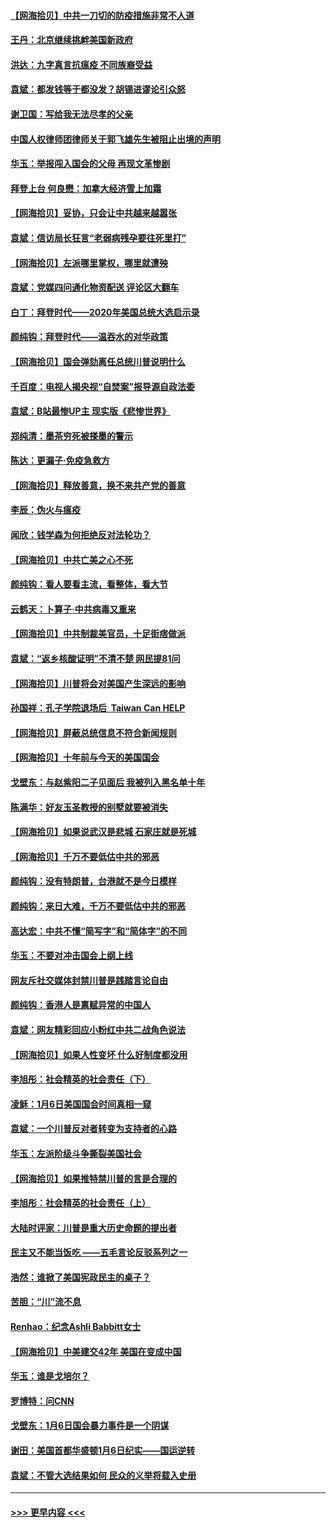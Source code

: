 #### [【网海拾贝】中共一刀切的防疫措施非常不人道](../pages/nsc993/n12724879.md?t=02021851) 
#### [王丹：北京继续挑衅美国新政府](../pages/nsc993/n12722456.md?t=02021851) 
#### [洪达：九字真言抗瘟疫 不同族裔受益](../pages/nsc993/n12722448.md?t=02021851) 
#### [袁斌：都发钱等于都没发？胡锡进谬论引众怒](../pages/nsc993/n12722393.md?t=02021851) 
#### [谢卫国：写给我无法尽孝的父亲](../pages/nsc993/n12720325.md?t=02021851) 
#### [中国人权律师团律师关于郭飞雄先生被阻止出境的声明](../pages/nsc993/n12720203.md?t=02021851) 
#### [华玉：举报闯入国会的父母 再现文革惨剧](../pages/nsc993/n12719070.md?t=02021851) 
#### [拜登上台 何良懋：加拿大经济雪上加霜](../pages/nsc993/n12718943.md?t=02021851) 
#### [【网海拾贝】妥协，只会让中共越来越嚣张](../pages/nsc993/n12717392.md?t=02021851) 
#### [袁斌：信访局长狂言“老弱病残孕要往死里打”](../pages/nsc993/n12717343.md?t=02021851) 
#### [【网海拾贝】左派哪里掌权，哪里就遭殃](../pages/nsc993/n12715009.md?t=02021851) 
#### [袁斌：党媒四问通化物资配送 评论区大翻车](../pages/nsc993/n12714950.md?t=02021851) 
#### [白丁：拜登时代——2020年美国总统大选启示录](../pages/nsc993/n12714920.md?t=02021851) 
#### [颜纯钩：拜登时代——温吞水的对华政策](../pages/nsc993/n12713245.md?t=02021851) 
#### [【网海拾贝】国会弹劾离任总统川普说明什么](../pages/nsc993/n12712816.md?t=02021851) 
#### [千百度：电视人揭央视“自焚案”报导源自政法委](../pages/nsc993/n12709760.md?t=02021851) 
#### [袁斌：B站最惨UP主 现实版《悲惨世界》](../pages/nsc993/n12709686.md?t=02021851) 
#### [郑纯清：墨茶穷死被搽墨的警示](../pages/nsc993/n12709262.md?t=02021851) 
#### [陈达：更漏子·免疫急救方](../pages/nsc993/n12709244.md?t=02021851) 
#### [【网海拾贝】释放善意，换不来共产党的善意](../pages/nsc993/n12708361.md?t=02021851) 
#### [李辰：伪火与瘟疫](../pages/nsc993/n12707981.md?t=02021851) 
#### [闻欣：钱学森为何拒绝反对法轮功？](../pages/nsc993/n12707407.md?t=02021851) 
#### [【网海拾贝】中共亡美之心不死](../pages/nsc993/n12707621.md?t=02021851) 
#### [颜纯钩：看人要看主流，看整体，看大节](../pages/nsc993/n12707536.md?t=02021851) 
#### [云鹤天：卜算子‧中共病毒又重来](../pages/nsc993/n12707408.md?t=02021851) 
#### [【网海拾贝】中共制裁美官员，十足街痞做派](../pages/nsc993/n12705115.md?t=02021851) 
#### [袁斌：“返乡核酸证明”不清不楚 网民提81问](../pages/nsc993/n12704982.md?t=02021851) 
#### [【网海拾贝】川普将会对美国产生深远的影响](../pages/nsc993/n12703045.md?t=02021851) 
#### [孙国祥：孔子学院退场后  Taiwan Can HELP](../pages/nsc993/n12702430.md?t=02021851) 
#### [【网海拾贝】屏蔽总统信息不符合新闻规则](../pages/nsc993/n12699998.md?t=02021851) 
#### [【网海拾贝】十年前与今天的美国国会](../pages/nsc993/n12696993.md?t=02021851) 
#### [戈壁东：与赵紫阳二子见面后 我被列入黑名单十年](../pages/nsc993/n12696215.md?t=02021851) 
#### [陈满华：好友玉圣教授的别墅就要被消失](../pages/nsc993/n12695411.md?t=02021851) 
#### [【网海拾贝】如果说武汉是悲城 石家庄就是死城](../pages/nsc993/n12694589.md?t=02021851) 
#### [【网海拾贝】千万不要低估中共的邪恶](../pages/nsc993/n12692771.md?t=02021851) 
#### [颜纯钩：没有特朗普，台港就不是今日模样](../pages/nsc993/n12692678.md?t=02021851) 
#### [颜纯钩：来日大难，千万不要低估中共的邪恶](../pages/nsc993/n12692080.md?t=02021851) 
#### [高达宏：中共不懂“简写字”和“简体字”的不同](../pages/nsc993/n12692068.md?t=02021851) 
#### [华玉：不要对冲击国会上纲上线](../pages/nsc993/n12689948.md?t=02021851) 
#### [网友斥社交媒体封禁川普是践踏言论自由](../pages/nsc993/n12687482.md?t=02021851) 
#### [颜纯钩：香港人是禀赋异常的中国人](../pages/nsc993/n12685142.md?t=02021851) 
#### [袁斌：网友精彩回应小粉红中共二战角色说法](../pages/nsc993/n12684994.md?t=02021851) 
#### [【网海拾贝】如果人性变坏 什么好制度都没用](../pages/nsc993/n12683000.md?t=02021851) 
#### [李旭彤：社会精英的社会责任（下）](../pages/nsc993/n12680604.md?t=02021851) 
#### [凌稣：1月6日美国国会时间真相一窥](../pages/nsc993/n12682780.md?t=02021851) 
#### [袁斌：一个川普反对者转变为支持者的心路](../pages/nsc993/n12682700.md?t=02021851) 
#### [华玉：左派阶级斗争撕裂美国社会](../pages/nsc993/n12681226.md?t=02021851) 
#### [【网海拾贝】如果推特禁川普的言是合理的](../pages/nsc993/n12681232.md?t=02021851) 
#### [李旭彤：社会精英的社会责任（上）](../pages/nsc993/n12680501.md?t=02021851) 
#### [大陆时评家：川普是重大历史命题的提出者](../pages/nsc993/n12679904.md?t=02021851) 
#### [民主又不能当饭吃 ——五毛言论反驳系列之一](../pages/nsc993/n12679877.md?t=02021851) 
#### [浩然：谁掀了美国宪政民主的桌子？](../pages/nsc993/n12679850.md?t=02021851) 
#### [苦胆：“川”流不息](../pages/nsc993/n12678388.md?t=02021851) 
#### [Renhao：纪念Ashli Babbitt女士](../pages/nsc993/n12678359.md?t=02021851) 
#### [【网海拾贝】中美建交42年 美国在变成中国](../pages/nsc993/n12678324.md?t=02021851) 
#### [华玉：谁是戈培尔？](../pages/nsc993/n12677515.md?t=02021851) 
#### [罗博特：问CNN](../pages/nsc993/n12677172.md?t=02021851) 
#### [戈壁东：1月6日国会暴力事件是一个阴谋](../pages/nsc993/n12674639.md?t=02021851) 
#### [谢田：美国首都华盛顿1月6日纪实——国运逆转](../pages/nsc993/n12673190.md?t=02021851) 
#### [袁斌：不管大选结果如何 民众的义举将载入史册](../pages/nsc993/n12672787.md?t=02021851) 

----
#### [ >>> 更早内容 <<< ](../indexes/nsc993-earlier.md)
